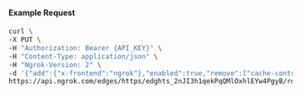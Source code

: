 <!-- Code generated for API Clients. DO NOT EDIT. -->

#### Example Request

```bash
curl \
-X PUT \
-H "Authorization: Bearer {API_KEY}" \
-H "Content-Type: application/json" \
-H "Ngrok-Version: 2" \
-d '{"add":{"x-frontend":"ngrok"},"enabled":true,"remove":["cache-control"]}' \
https://api.ngrok.com/edges/https/edghts_2nJI3h1qekPqQMlOxhlEYw4PgyB/routes/edghtsrt_2nJI3iU8FtRepB3DUvFScB0FiiU/request_headers
```
